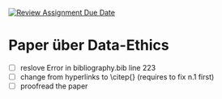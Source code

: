 [![Review Assignment Due Date](https://classroom.github.com/assets/deadline-readme-button-24ddc0f5d75046c5622901739e7c5dd533143b0c8e959d652212380cedb1ea36.svg)](https://classroom.github.com/a/KKdhufHW)
# Paper über Data-Ethics
- [ ] reslove Error in bibliography.bib line 223
- [ ] change from hyperlinks to \citep{} (requires to fix n.1 first)
- [ ] proofread the paper
